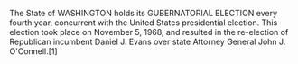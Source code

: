 The State of WASHINGTON holds its GUBERNATORIAL ELECTION every fourth year, concurrent with the United States presidential election. This election took place on November 5, 1968, and resulted in the re-election of Republican incumbent Daniel J. Evans over state Attorney General John J. O'Connell.[1]
